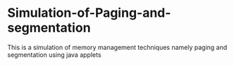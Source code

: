 # Simulation-of-Paging-and-segmentation
This is a simulation of memory management techniques namely paging and segmentation using java applets

